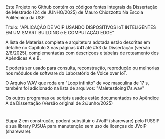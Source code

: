 Este Projeto no Github contém os códigos fontes integrais
da Dissertação de Mestrado (24 de JUNHO/2025) de Mauro Chiozzotto
Na Escola Politécnica da USP

Título: "APLICAÇÃO DE VOIP USANDO DISPOSITIVOS IoT INTELIGENTES EM UM SMART BUILDING e
                                   E COMPUTAÇÃO EDGE"

   A lista de Materias completa e arquitetura adotada estão descritas em detalhe no Capítulo 3 nas páginas #41 até #53 da Dissertação (versão 2/6/2025), complementadas com descriçoes e tabelas de roteamento dos Apêndices A e B.

E poderá ser usado para consulta, reconstrução, reprodução ou melhorias nos módulos de software do Laboratório de Voice over IoT.

O Arquivo WAV que roda em "Loop infinito" de voz masculina de 17 s, também foi adicionado na lista de arquivos:
"Maletestloing17s.wav"

Os outros programas ou scripts usados estão documentados no Apêndice A da Dissertação (Versão original de 2/Junho/2025)
#

Etapa 2 em construção, poderá substituir o JVoIP (shareware) pelo PJSSIP e sua library PJSUA para manutenção sem uso de licenças do JVoIP (shareware).

#
